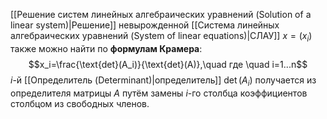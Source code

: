 [[Решение систем линейных алгебраических уравнений (Solution of a linear system)|Решение]] невырожденной [[Система линейных алгебраических уравнений (System of linear equations)|СЛАУ]] $x=(x_i)$ также можно найти по **формулам Крамера**:$$x_i=\frac{\text{det}(A_i)}{\text{det}(A)},\quad где \quad i=1...n$$$i$-й [[Определитель (Determinant)|определитель]] $\det(A_i)$ получается из определителя матрицы $A$ путём замены $i$-го столбца коэффициентов столбцом из свободных членов.
